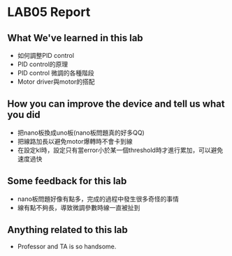 # LAB05 Report
## What We've learned in this lab
- 如何調整PID control
- PID control的原理
- PID control 微調的各種階段
- Motor driver與motor的搭配

## How you can improve the device and tell us what you did
- 把nano板換成uno板(nano板問題真的好多QQ)
- 把線路加長以避免motor爆轉時不會卡到線
- 在設定kI時，設定只有當error小於某一個threshold時才進行累加，可以避免速度過快

## Some feedback for this lab
- nano板問題好像有點多，完成的過程中發生很多奇怪的事情
- 線有點不夠長，導致微調參數時線一直被扯到

## Anything related to this lab
- Professor and TA is so handsome.